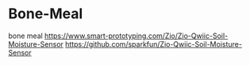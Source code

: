 # Bone-Meal
bone meal
https://www.smart-prototyping.com/Zio/Zio-Qwiic-Soil-Moisture-Sensor
https://github.com/sparkfun/Zio-Qwiic-Soil-Moisture-Sensor
